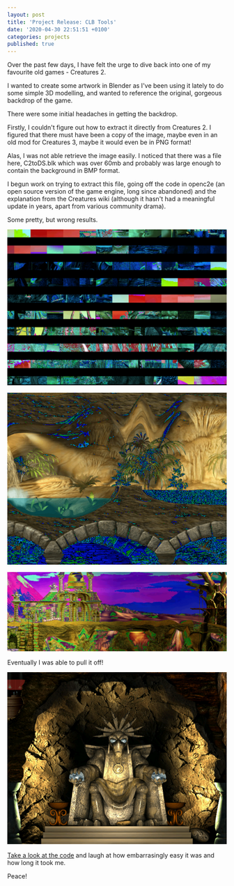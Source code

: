 ```yaml
---
layout: post
title: 'Project Release: CLB Tools'
date: '2020-04-30 22:51:51 +0100'
categories: projects
published: true
---
```


Over the past few days, I have felt the urge to dive back into one of my favourite old games - Creatures 2.

I wanted to create some artwork in Blender as I've been using it lately to do some simple 3D modelling,
and wanted to reference the original, gorgeous backdrop of the game.

There were some initial headaches in getting the backdrop.

Firstly, I couldn't figure out how to extract it directly from Creatures 2. I figured that there must
have been a copy of the image, maybe even in an old mod for Creatures 3, maybe it would even be in PNG format!

Alas, I was not able retrieve the image easily. I noticed that there was a file here, C2toDS.blk which was over 60mb and probably was large enough to contain the background in BMP format.

I begun work on trying to extract this file, going off the code in openc2e (an open source version of the game engine, long since abandoned) and the explanation from the Creatures wiki (although it hasn't had a meaningful update in years, apart from various community drama).

Some pretty, but wrong results.

![Image of Broken export](/images/clb-broken.png)

![Image of less broken export](/images/clb-strange.png)

![Image of pretty, but broken, export](/images/clb-pretty.png)

Eventually I was able to pull it off!

![Image of working export](/images/clb-shee.png)

[Take a look at the code](https://github.com/robinduckett/clb-tools) and laugh at how embarrasingly easy it was and how long it took me.

Peace!
